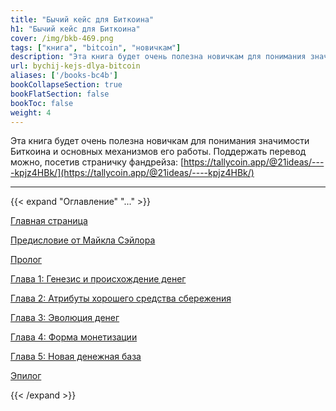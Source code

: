 ```yaml
---
title: "Бычий кейс для Биткоина"
h1: "Бычий кейс для Биткоина"
cover: /img/bkb-469.png
tags: ["книга", "bitcoin", "новичкам"]
description: "Эта книга будет очень полезна новичкам для понимания значимости Биткоина и основных механизмов его работы."
url: bychij-kejs-dlya-bitcoin
aliases: ['/books-bc4b']
bookCollapseSection: true
bookFlatSection: false
bookToc: false
weight: 4
---
```


Эта книга будет очень полезна новичкам для понимания значимости Биткоина и основных механизмов его работы. Поддержать перевод можно, посетив страничку фандрейза: [https://tallycoin.app/@21ideas/----kpjz4HBk/](https://tallycoin.app/@21ideas/----kpjz4HBk/)

---

{{< expand "Оглавление" "..." >}}

[Главная страница](/bychij-kejs-dlya-bitcoin)

[Предисловие от Майкла Сэйлора](/bychij-kejs-dlya-bitcoin/predislovie)

[Пролог](/bychij-kejs-dlya-bitcoin/prolog)

[Глава 1: Генезис и происхождение денег](/bychij-kejs-dlya-bitcoin/glava-1)

[Глава 2: Атрибуты хорошего средства сбережения](/bychij-kejs-dlya-bitcoin/glava-2)

[Глава 3: Эволюция денег](/bychij-kejs-dlya-bitcoin/glava-3)

[Глава 4: Форма монетизации](/bychij-kejs-dlya-bitcoin/glava-4)

[Глава 5: Новая денежная база](/bychij-kejs-dlya-bitcoin/glava-5)

[Эпилог](/bychij-kejs-dlya-bitcoin/epilog)

{{< /expand >}}